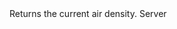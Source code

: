 <function name="GetAirDensity" parent="IPhysicsEnvironment" type="classfunc">
	<description>
		Returns the current air density.
	</description>
	<realm>Server</realm>
	<args>
	</args>
	<rets>
		<ret name="" type="number"></ret>
	</rets>
</function>